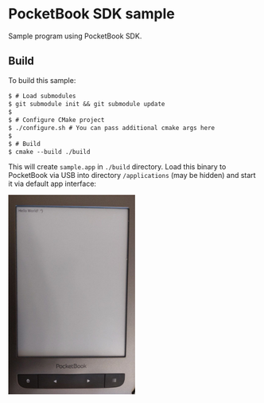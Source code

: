 # PocketBook SDK sample

Sample program using PocketBook SDK.

## Build

To build this sample:
```
$ # Load submodules
$ git submodule init && git submodule update
$
$ # Configure CMake project
$ ./configure.sh # You can pass additional cmake args here
$
$ # Build
$ cmake --build ./build
```

This will create `sample.app` in `./build` directory.
Load this binary to PocketBook via USB into directory `/applications`
(may be hidden) and start it via default app interface:

<img src="https://github.com/kotborealis/pocketbook-sdk-sample/raw/master/docs/sample.jpg" height="400" />

